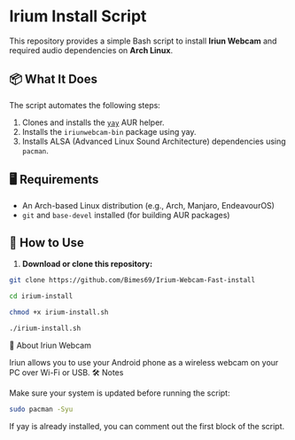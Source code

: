 # Irium Install Script

This repository provides a simple Bash script to install **Iriun Webcam** and required audio dependencies on **Arch Linux**.

## 📦 What It Does

The script automates the following steps:

1. Clones and installs the [`yay`](https://github.com/Jguer/yay) AUR helper.
2. Installs the `iriunwebcam-bin` package using yay.
3. Installs ALSA (Advanced Linux Sound Architecture) dependencies using `pacman`.

## 🖥️ Requirements

- An Arch-based Linux distribution (e.g., Arch, Manjaro, EndeavourOS)
- `git` and `base-devel` installed (for building AUR packages)

## 🚀 How to Use

1. **Download or clone this repository:**

```bash
git clone https://github.com/Bimes69/Irium-Webcam-Fast-install
```
```bash
cd irium-install
```

```bash
chmod +x irium-install.sh
```

```bash
./irium-install.sh
```
🎥 About Iriun Webcam

Iriun allows you to use your Android phone as a wireless webcam on your PC over Wi-Fi or USB.
🛠️ Notes

Make sure your system is updated before running the script:

```bash
sudo pacman -Syu
```

If yay is already installed, you can comment out the first block of the script.
